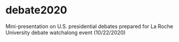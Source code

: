 # debate2020
Mini-presentation on U.S. presidential debates prepared for La Roche University debate watchalong event (10/22/2020)
